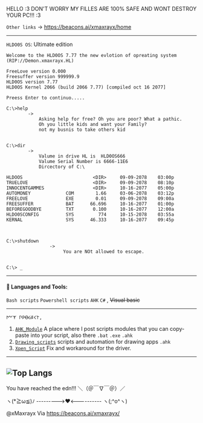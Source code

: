  HELLO :3 DON'T WORRY MY FILLES ARE 100% SAFE AND WONT DESTROY YOUR PC!!! :3


 `Other links` -> https://beacons.ai/xmaxrayx/home

------------

`HLDO0S OS`: Ultimate edition
```
Welcome to the HLD0OS 7.77 the new evlotion of opreating system
(RIP://Demon.xmaxrayx.HL)

FreeLove version 0.000
Freesuffer version 999999.9
HLD0OS version 7.77
HLD0OS Kernel 2066 (build 2066 7.77) [compiled oct 16 2077]

Preess Enter to continuo.....

C:\>help
        -> 
            Asking help for free? Oh you are poor? What a pathic.
            Oh you little kids and want your Family? 
            not my busnis to take others kid
         
         
C:\>dir
        ->
            Valume in drive HL is  HLD0OS666
            Valume Serial Number is 6666-11E6
            Dircectory of C:\
            
HLDOOS                          <DIR>     09-09-2078    03:00p 
TRUELOVE                        <DIR>     09-09-2078    08:10p
INNOCENTGAMMES                  <DIR>     10-16-2077    05:00p
AUTOMONEY             COM        1.66     03-06-2078    03:12p
FREELOVE              EXE        0.01     09-09-2078    09:00a
FREESUFFER            BAT      66.696     10-16-2077    01:00p   
BEFOREGOODBYE         TXT       0.100     10-16-2077    12:00a
HLDO0SCONFIG          SYS         774     10-15-2078    03:55a
KERNAL                SYS      46.333     10-16-2077    09:45p



C:\>shutdown
                ->
                     You are NOt allowed to escape.
                     

C:\> _

```
------------



#### 🧰 Languages and Tools:


`Bash scripts` `Powershell scripts` `AHK` `C#` , ~~Visual basic~~

------------




```
𐌌𐌙 𐌐𐌓ꝊᏵ𐌄𐌂𐌕, 
```

1. [`AHK_Module`](https://github.com/xmaxrayx/AHK_Module)  A place where I post scripts modules that you can copy-paste into your script, also there `.bat`  `.exe`  `.ahk`
2. [`Drawing_scripts`](https://github.com/xmaxrayx/Drawing_scripts) scripts and automation for drawing apps `.ahk`
3. [`Xpen_Script`](https://github.com/xmaxrayx/Xpen_script) Fix and workaround for the driver.



------------
![Top Langs](https://github-readme-stats.vercel.app/api/top-langs/?username=xmaxrayx&theme=tokyonight)
------------
You have reached the edn!!! ＼（＠￣∇￣＠）／
 
 ヽ(*≧ω≦)ﾉ --------->❤️<---------- ヽ(;^o^ヽ)

@xMaxrayx  Via https://beacons.ai/xmaxrayx/
